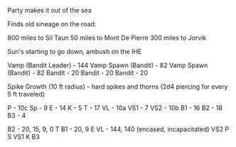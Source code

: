 Party makes it out of the sea

Finds old sineage on the road:

800 miles to Sil Taun
50 miles to Mont De Pierre
300 miles to Jorvik

Sun's starting to go down, ambush on the IHE

Vamp (Bandit Leader) - 144
Vamp Spawn (Bandit) - 82
Vamp Spawn (Bandit) - 82
Bandit - 20
Bandit - 20
Bandit - 20

Spike Growth (10 ft radius) - hard spikes and thorns (2d4 piercing for every 5 ft traveled)

P - 10c
Sp - 9
E - 14
K - 5
T - 17
VL - 10a
VS1 - 7
VS2 - 10b
B1 - 16
B2 - 18
B3 - 4

B2 - 20, 15, 9, 0
T
B1 - 20, 9
E
VL - 144, 140 (encased, incapacitated)
VS2
P
S
VS1
K
B3

